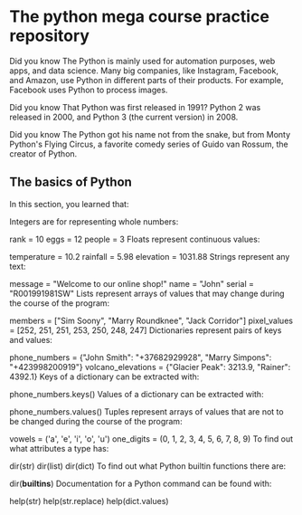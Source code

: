 # The python mega course practice repository

Did you know The Python is mainly used for automation purposes, web apps, and data science. Many big companies, like Instagram, Facebook, and Amazon, use Python in different parts of their products. For example, Facebook uses Python to process images.

Did you know That Python was first released in 1991? Python 2 was released in 2000, and Python 3 (the current version) in 2008.

Did you know The Python got his name not from the snake, but from Monty Python's Flying Circus, a favorite comedy series of Guido van Rossum, the creator of Python.

## The basics of Python

In this section, you learned that:

Integers are for representing whole numbers:

rank = 10
eggs = 12
people = 3
Floats represent continuous values:

temperature = 10.2
rainfall = 5.98
elevation = 1031.88
Strings represent any text:

message = "Welcome to our online shop!"
name = "John"
serial = "R001991981SW"
Lists represent arrays of values that may change during the course of the program:

members = ["Sim Soony", "Marry Roundknee", "Jack Corridor"]
pixel_values = [252, 251, 251, 253, 250, 248, 247]
Dictionaries represent pairs of keys and values:

phone_numbers = {"John Smith": "+37682929928", "Marry Simpons": "+423998200919"}
volcano_elevations = {"Glacier Peak": 3213.9, "Rainer": 4392.1}
Keys of a dictionary can be extracted with:

phone_numbers.keys()
Values of a dictionary can be extracted with:

phone_numbers.values()
Tuples represent arrays of values that are not to be changed during the course of the program:

vowels = ('a', 'e', 'i', 'o', 'u')
one_digits = (0, 1, 2, 3, 4, 5, 6, 7, 8, 9)
To find out what attributes a type has:

dir(str)
dir(list)
dir(dict)
To find out what Python builtin functions there are:

dir(**builtins**)
Documentation for a Python command can be found with:

help(str)
help(str.replace)
help(dict.values)
